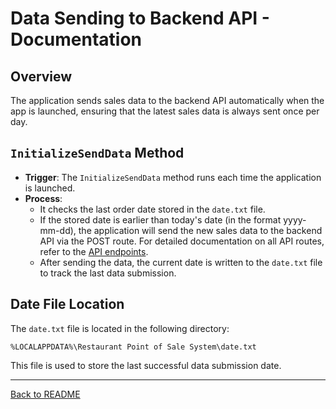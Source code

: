 # Data Sending to Backend API - Documentation
 
## Overview
 
The application sends sales data to the backend API automatically when the app is launched, ensuring that the latest sales data is always sent once per day.
 
## `InitializeSendData` Method
 
- **Trigger**: The `InitializeSendData` method runs each time the application is launched.
- **Process**:
  - It checks the last order date stored in the `date.txt` file.
  - If the stored date is earlier than today's date (in the format yyyy-mm-dd), the application will send the new sales data to the backend API via the POST route. For detailed documentation on all API routes, refer to the [API endpoints](/Documents/ApiEndpoints.md).
  - After sending the data, the current date is written to the `date.txt` file to track the last data submission.
 
## Date File Location
 
The `date.txt` file is located in the following directory:
 
```
%LOCALAPPDATA%\Restaurant Point of Sale System\date.txt
```
 
This file is used to store the last successful data submission date.

---

[Back to README](../README.md)
